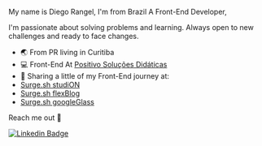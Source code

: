 My name is Diego Rangel, I'm from Brazil A Front-End Developer, 

I'm passionate about solving problems and learning. Always open to new challenges and ready to face changes.

- 🌏 From PR living in Curitiba
- 💻 Front-End At [Positivo Soluções Didáticas](https://sistemapositivo.com.br/)
- 📌 Sharing a little of my Front-End journey at: 
- [Surge.sh studiON](drangel-googleglass.surge.sh/)
- [Surge.sh flexBlog](drangel-flexblog.surge.sh)
- [Surge.sh googleGlass](drangel-googleglass.surge.sh/)

Reach me out 🚩

[![Linkedin Badge](https://img.shields.io/badge/-LinkedIn-blue?style=flat-square&logo=Linkedin&logoColor=white&link=https://www.linkedin.com/in/diego-olair-rangel-035aa2110/)](https://www.linkedin.com/in/diego-olair-rangel-035aa2110/)

